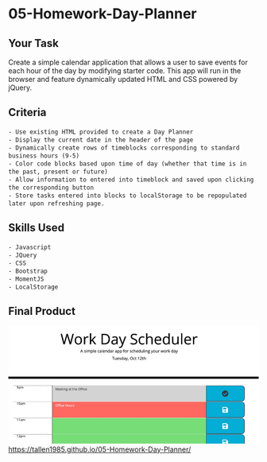 # 05-Homework-Day-Planner

## Your Task

Create a simple calendar application that allows a user to save events for each hour of the day by modifying starter code. This app will run in the browser and feature dynamically updated HTML and CSS powered by jQuery.

## Criteria

    - Use existing HTML provided to create a Day Planner
    - Display the current date in the header of the page
    - Dynamically create rows of timeblocks corresponding to standard business hours (9-5)
    - Color code blocks based upon time of day (whether that time is in the past, present or future)
    - Allow information to entered into timeblock and saved upon clicking the corresponding button
    - Store tasks entered into blocks to localStorage to be repopulated later upon refreshing page.

## Skills Used
    - Javascript
    - JQuery
    - CSS
    - Bootstrap
    - MomentJS
    - LocalStorage
## Final Product
![Day Planner Screenshot](./screenshot.jpg)
https://tallen1985.github.io/05-Homework-Day-Planner/